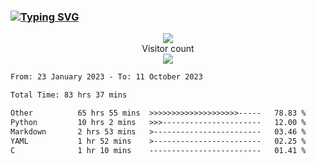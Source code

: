 ### <a href="https://git.io/typing-svg"><img src="https://readme-typing-svg.herokuapp.com?font=Fira+Code&pause=1000&width=435&lines=+Hi+%F0%9F%91%8B+There+is+Chenghow" alt="Typing SVG" /></a>
<p align="center"> 
  <img src="https://github-readme-stats.vercel.app/api?username=chenghow&show_icons=true"><br>
  Visitor count<br>
  <img src="https://profile-counter.glitch.me/chenghow/count.svg">
</p>

<!--START_SECTION:waka-->

```txt
From: 23 January 2023 - To: 11 October 2023

Total Time: 83 hrs 37 mins

Other          65 hrs 55 mins  >>>>>>>>>>>>>>>>>>>>-----   78.83 %
Python         10 hrs 2 mins   >>>----------------------   12.00 %
Markdown       2 hrs 53 mins   >------------------------   03.46 %
YAML           1 hr 52 mins    >------------------------   02.25 %
C              1 hr 10 mins    -------------------------   01.41 %
```

<!--END_SECTION:waka-->

